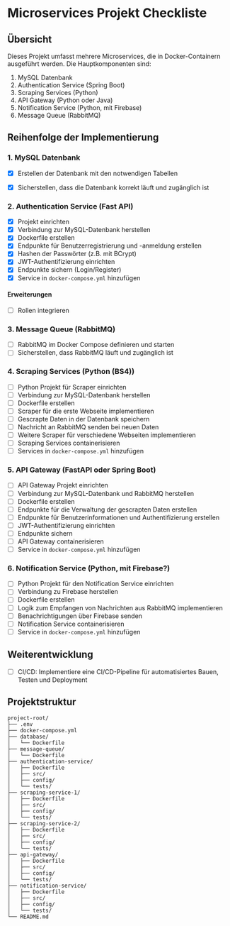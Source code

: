 
# Microservices Projekt Checkliste

## Übersicht

Dieses Projekt umfasst mehrere Microservices, die in Docker-Containern ausgeführt werden. Die Hauptkomponenten sind:
1. MySQL Datenbank
2. Authentication Service (Spring Boot)
3. Scraping Services (Python)
4. API Gateway (Python oder Java)
5. Notification Service (Python, mit Firebase)
6. Message Queue (RabbitMQ)

## Reihenfolge der Implementierung

### 1. MySQL Datenbank
- [x] Erstellen der Datenbank mit den notwendigen Tabellen
- [x] Sicherstellen, dass die Datenbank korrekt läuft und zugänglich ist


### 2. Authentication Service (Fast API)
- [x] Projekt einrichten
- [x] Verbindung zur MySQL-Datenbank herstellen
- [x] Dockerfile erstellen
- [x] Endpunkte für Benutzerregistrierung und -anmeldung erstellen
- [x] Hashen der Passwörter (z.B. mit BCrypt)
- [x] JWT-Authentifizierung einrichten
- [x] Endpunkte sichern (Login/Register)
- [x] Service in `docker-compose.yml` hinzufügen

#### Erweiterungen
- [ ] Rollen integrieren

### 3. Message Queue (RabbitMQ)
- [ ] RabbitMQ im Docker Compose definieren und starten
- [ ] Sicherstellen, dass RabbitMQ läuft und zugänglich ist

### 4. Scraping Services (Python (BS4))
- [ ] Python Projekt für Scraper einrichten
- [ ] Verbindung zur MySQL-Datenbank herstellen
- [ ] Dockerfile erstellen
- [ ] Scraper für die erste Webseite implementieren
- [ ] Gescrapte Daten in der Datenbank speichern
- [ ] Nachricht an RabbitMQ senden bei neuen Daten
- [ ] Weitere Scraper für verschiedene Webseiten implementieren
- [ ] Scraping Services containerisieren
- [ ] Services in `docker-compose.yml` hinzufügen

### 5. API Gateway (FastAPI oder Spring Boot)
- [ ] API Gateway Projekt einrichten
- [ ] Verbindung zur MySQL-Datenbank und RabbitMQ herstellen
- [ ] Dockerfile erstellen
- [ ] Endpunkte für die Verwaltung der gescrapten Daten erstellen
- [ ] Endpunkte für Benutzerinformationen und Authentifizierung erstellen
- [ ] JWT-Authentifizierung einrichten
- [ ] Endpunkte sichern
- [ ] API Gateway containerisieren
- [ ] Service in `docker-compose.yml` hinzufügen

### 6. Notification Service (Python, mit Firebase?)
- [ ] Python Projekt für den Notification Service einrichten
- [ ] Verbindung zu Firebase herstellen
- [ ] Dockerfile erstellen
- [ ] Logik zum Empfangen von Nachrichten aus RabbitMQ implementieren
- [ ] Benachrichtigungen über Firebase senden
- [ ] Notification Service containerisieren
- [ ] Service in `docker-compose.yml` hinzufügen

## Weiterentwicklung
- [ ] CI/CD: Implementiere eine CI/CD-Pipeline für automatisiertes Bauen, Testen und Deployment

## Projektstruktur

```
project-root/
├── .env
├── docker-compose.yml
├── database/
│   └── Dockerfile
├── message-queue/
│   └── Dockerfile
├── authentication-service/
│   ├── Dockerfile
│   ├── src/
│   ├── config/
│   └── tests/
├── scraping-service-1/
│   ├── Dockerfile
│   ├── src/
│   ├── config/
│   └── tests/
├── scraping-service-2/
│   ├── Dockerfile
│   ├── src/
│   ├── config/
│   └── tests/
├── api-gateway/
│   ├── Dockerfile
│   ├── src/
│   ├── config/
│   └── tests/
├── notification-service/
│   ├── Dockerfile
│   ├── src/
│   ├── config/
│   └── tests/
└── README.md
```


